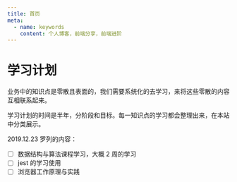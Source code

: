 ```yaml
---
title: 首页
meta:
  - name: keywords
    content: 个人博客，前端分享，前端进阶
---
```


# 学习计划

业务中的知识点是零散且表面的，我们需要系统化的去学习，来将这些零散的内容互相联系起来。

学习计划的时间是半年，分阶段和目标。每一知识点的学习都会整理出来，在本站中分类展示。

2019.12.23 罗列的内容：

- [ ] 数据结构与算法课程学习，大概 2 周的学习
- [ ] jest 的学习使用
- [ ] 浏览器工作原理与实践

<artical-footer title="参与讨论 →" />
